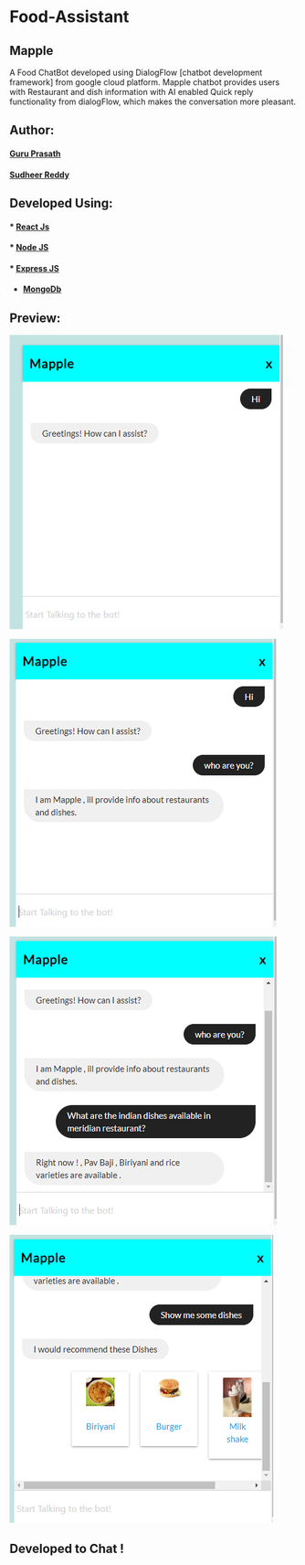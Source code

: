 # Food-Assistant 

## Mapple

A Food ChatBot developed using DialogFlow [chatbot development framework] from google cloud platform.
Mapple chatbot provides users with Restaurant and dish information with AI enabled Quick reply functionality from dialogFlow, which makes the conversation more pleasant. 

## Author: 

  #### <a href="https://github.com/guruk05">Guru Prasath</a>
  #### <a href="https://github.com/SudheerReddySingam">Sudheer Reddy</a>
  
## Developed Using:

 #### * <a href="https://reactjs.org/"> React Js </a> 
 #### * <a href="https://nodejs.org/en/"> Node JS </a> 
 #### * <a href="https://expressjs.com/"> Express JS </a>
* ####  <a href="https://www.mongodb.com/"> MongoDb </a>
 
## Preview:

  ![designr1.PNG](designr1.PNG)
  
  
  ![designr2.PNG](designr2.PNG)
  
  
  ![designr3.PNG](designr3.PNG)
  
  
  ![designr3.PNG](designr4.PNG)
  
  
  
## Developed to Chat !
